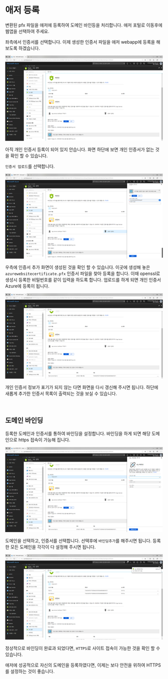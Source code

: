 # 애저 등록
변환된 pfx 파일을 애저에 등록하여 도메인 바인등을 처리합니다. 애저 포털로 이동후에 웹앱을 선택하여 주세요.

좌측에서 인증서를 선택합니다. 이제 생성한 인증서 파일을 애저 webapp에 등록을 해보도록 하겠습니다. 

![azure_ssl](./img/azure_ssl_01.png)

아직 개인 인증서 등록이 되어 있지 안습니다.
화면 하단에 보면 개인 인증서가 없는 것을 확인 할 수 있습니다. 

`인증서 업로드`를 선택합니다.

![azure_ssl](./img/azure_ssl_02.png)

우측에 인증서 추가 화면이 생성된 것을 확인 할 수 있습니다. 이곳에 생성해 놓은 `azurewebsitecertificate.pfx` 인증서 파일을 찾아 등록을 합니다. 
이때 openssl로 생성시 등록한 비밀번호를 같이 입력을 하도록 합니다. 업로드를 하게 되면 개인 인증서 Azure에 등록이 됩니다.

![azure_ssl](./img/azure_ssl_03.png)

개인 인증서 정보가 표기가 되지 않는 다면 화면을 다시 갱신해 주시면 됩니다.
하단에 새롭게 추가한 인증서 목록이 출력되는 것을 보실 수 있습니다.

<br>

## 도메인 바인딩
등록한 도메인과 인증서를 통하여 바인딩을 설정합니다. 바인딩을 하게 되면 해당 도메인으로 https 접속이 가능해 집니다.

![azure_ssl](./img/azure_ssl_04.png)

도메인을 선택하고, 인증서를 선택합니다. 선택후에 `바인딩추가`를 해주시면 됩니다. 등록한 모든 도메인을 각각이 다 설정해 주시면 됩니다.

![azure_ssl](./img/azure_ssl_05.png)

정상적으로 바인딩이 완료과 되었다면, `HTTPS`로 사이트 접속이 가능한 것을 확인 할 수 있습니다.

애저에 성공적으로 자신의 도메인을 등록하였다면, 이제는 보다 안전을 위하여 HTTPS 를 설정하는 것이 좋습니다.